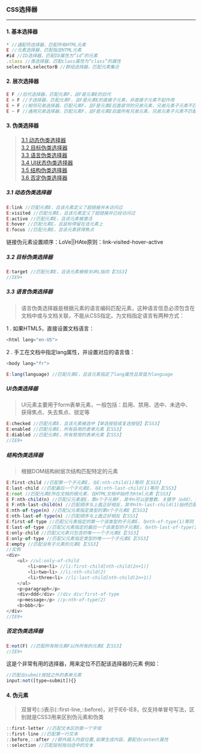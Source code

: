### CSS选择器
***
#### 1. 基本选择器
```javascript
* //通配符选择器，匹配所有HTML元素
E //元素选择器，匹配指定HTML元素
#id //ID选择器，匹配ID属性为“id”的元素
.class //类选择器，匹配class属性为“class”的属性
selectorA,selectorB //群组选择器，匹配元素集合
```
#### 2. 层次选择器
```javascript
E F //后代选择器，匹配元素F，且F是元素E的后代
E > F //子选择器，匹配元素F，且F是元素E的直接子元素，非直接子元素不起作用
E + F //相邻兄弟选择器，匹配元素F，且F是元素E后面紧邻的兄弟元素，兄弟元素子元素不匹配
E ~ F //通用兄弟选择器，匹配元素F，且F是元素E后面所有兄弟元素，兄弟元素子元素不匹配【CSS3】
```
#### 3. 伪类选择器
>[3.1 动态伪类选择器](#dynamic)  
>[3.2 目标伪类选择器](#target)  
>[3.3 语言伪类选择器](#language)  
>[3.4 UI状态伪类选择器](#ui)  
>[3.5 结构伪类选择器](#construct)  
>[3.6 否定伪类选择器](#deny) 

<a name="dynamic"></a> 
##### 3.1 动态伪类选择器
```javascript
E:link //匹配元素E，且该元素定义了超链接并未访问过
E:visited //匹配元素E，且该元素定义了超链接并已经访问过
E:active //匹配元素E，且该元素被激活
E:hover //匹配元素E，且鼠标停留在该元素上
E:focus //匹配元素E，且该元素获得焦点
```
链接伪元素设置顺序：LoVe||HAte原则：link-visited-hover-active
<a name="target"></a>
##### 3.2 目标伪类选择器
```javascript
E:target //匹配元素E，且该元素被相关URL指向【CSS3】
//IE9+
```
<a name="language"></a>
##### 3.3 语言伪类选择器
>语言伪类选择器是根据元素的语言编码匹配元素，这种语言信息必须包含在文档中或与文档关联，不能从CSS指定。为文档指定语言有两种方式：

1 . 如果HTML5，直接设置文档语言：
```javascript
<html lang="en-US">
```
2 . 手工在文档中指定lang属性，并设置对应的语言值：
```javascript
<body lang="fr">
```
```javascript
E:lang(language) //匹配元素E，且该元素指定了lang属性且其值为language
```
<a name="ui"></a>
##### UI伪类选择器
>UI元素主要用于form表单元素，一般包括：启用、禁用、选中、未选中、获得焦点、失去焦点、锁定等

```javascript
E:checked //匹配元素E，且该元素被选中【单选按钮或复选按钮】【CSS3】
E:enabled //匹配元素E，所有启用的表单元素【CSS3】
E:diabled //匹配元素E，所有禁用的表单元素【CSS3】
//IE9+
```
<a name="construct"></a>
##### 结构伪类选择器
>根据DOM结构树层次结构匹配特定的元素

```javascript
E:first-child //匹配第一个子元素E，与E:nth-child(1)等同【CSS3】
E:last-child //匹配最后一个子元素E，与E:nth-last-child(1)等同【CSS3】
E:root //匹配元素E所在文档的根元素，在HTML文档中始终为html元素【CSS3】
E F:nth-child(n) //匹配父元素是E，第n个子元素F，其中n可以是整数、关键字（odd）、公式（-n+1），而且n起始值为1【CSS3】
E F:nth-last-child(n) //匹配顺序与上面正好相反，其中nth-last-child(1)始终匹配最后一个元素【CSS3】
E:nth-of-type(n) //匹配父元素指定类型的第n个子元素E【CSS3】
E:nth-last-of-type(n) //匹配顺序与上面正好相反【CSS3】
E:first-of-type //匹配父元素指定的第一个该类型的子元素E，与nth-of-type(1)等同【CSS3】
E:last-of-type //匹配父元素指定的最后一个该类型的子元素E，与nth-last-of-type(1)等同【CSS3】
E:only-child //匹配父元素只包含的唯一一个子元素E【CSS3】
E:only-of-type //匹配父元素指定类型的唯一一个子元素E【CSS3】
E:empty //匹配没有子元素的元素E【CSS3】
//实例
<div>
    <ul> //ul:only-of-child
        <li>one<li> //li:first-child[nth-child(2n+1)]
        <li>two<li> //li:nth-child(2)
        <li>three<li> //li:last-child[nth-child(2n+1)]
    </ul>
    <p>paragraph</p> 
    <div>ddd</div> //div div:first-of-type
    <p>message</p> //p:nth-of-type(2)
    <b>bbb</b>
</div>
//IE9+
```
<a name="deny"></a>
##### 否定伪类选择器
```javascript
E:not(F) //匹配所有除元素F以外所有的元素E【CSS3】
//IE9+
```
这是个非常有用的选择器，用来定位不匹配该选择器的元素
例如：
```javascript
//匹配出submit按钮之外的表单元素
input:not([type=submit]){}
```
#### 4. 伪元素
>双冒号(::)表示(::first-line,::before)，对于IE6-IE8，仅支持单冒号写法，区别就是CSS3用来区别伪元素和伪类

```javascript
::first-letter //匹配文本区的第一个字母
::first-line //匹配第一行文本
::before,::after //额外插入内容位置,如果生成内容，要配合content属性
::selection //匹配鼠标拖动选中的文本
```
